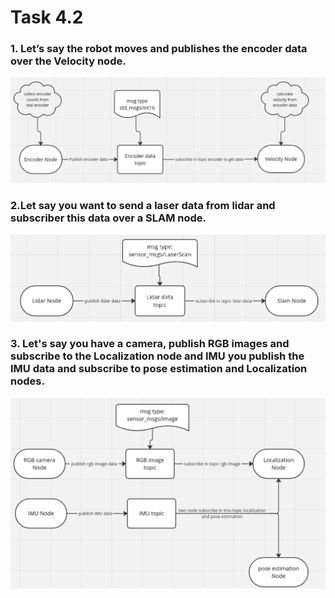 # Task 4.2
### 1. Let’s say the robot moves and publishes the encoder data over the Velocity node.

![alt text](https://github.com/Ahmed-M0ataz/Robotics-Course/blob/main/task_1_Ros_core/task_1_encoder.png)

### 2.Let say you want to send a laser data from lidar and subscriber this data over a SLAM node.
![alt text](https://github.com/Ahmed-M0ataz/Robotics-Course/blob/main/task_1_Ros_core/task_1_lidar.png)

### 3. Let's say you have a camera, publish RGB images and subscribe to the Localization node and IMU you publish the IMU data and subscribe to pose estimation and Localization nodes.
![alt text](https://github.com/Ahmed-M0ataz/Robotics-Course/blob/main/task_1_Ros_core/task_1_localization_and_poseEstimation.png)
